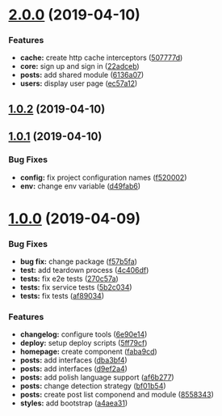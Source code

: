 <a name="2.0.0"></a>
# [2.0.0](https://github.com/Jaason/test-facebook/compare/v1.0.2...v2.0.0) (2019-04-10)


### Features

* **cache:** create http cache interceptors ([507777d](https://github.com/Jaason/test-facebook/commit/507777d))
* **core:** sign up and sign in ([22adceb](https://github.com/Jaason/test-facebook/commit/22adceb))
* **posts:** add shared module ([6136a07](https://github.com/Jaason/test-facebook/commit/6136a07))
* **users:** display user page ([ec57a12](https://github.com/Jaason/test-facebook/commit/ec57a12))



<a name="1.0.2"></a>
## [1.0.2](https://github.com/Jaason/test-facebook/compare/v1.0.1...v1.0.2) (2019-04-10)



<a name="1.0.1"></a>
## [1.0.1](https://github.com/Jaason/test-facebook/compare/v1.0.0...v1.0.1) (2019-04-10)


### Bug Fixes

* **config:** fix project configuration names ([f520002](https://github.com/Jaason/test-facebook/commit/f520002))
* **env:** change env variable ([d49fab6](https://github.com/Jaason/test-facebook/commit/d49fab6))



<a name="1.0.0"></a>
# [1.0.0](https://github.com/Jaason/test-facebook/compare/6e90e14...v1.0.0) (2019-04-09)


### Bug Fixes

* **bug fix:** change package ([f57b5fa](https://github.com/Jaason/test-facebook/commit/f57b5fa))
* **test:** add teardown process ([4c406df](https://github.com/Jaason/test-facebook/commit/4c406df))
* **tests:** fix e2e tests ([270c57a](https://github.com/Jaason/test-facebook/commit/270c57a))
* **tests:** fix service tests ([5b2c034](https://github.com/Jaason/test-facebook/commit/5b2c034))
* **tests:** fix tests ([af89034](https://github.com/Jaason/test-facebook/commit/af89034))


### Features

* **changelog:** configure tools ([6e90e14](https://github.com/Jaason/test-facebook/commit/6e90e14))
* **deploy:** setup deploy scripts ([5ff79cf](https://github.com/Jaason/test-facebook/commit/5ff79cf))
* **homepage:** create component ([faba9cd](https://github.com/Jaason/test-facebook/commit/faba9cd))
* **posts:** add interfaces ([dba3bf4](https://github.com/Jaason/test-facebook/commit/dba3bf4))
* **posts:** add interfaces ([d9ef2a4](https://github.com/Jaason/test-facebook/commit/d9ef2a4))
* **posts:** add polish language support ([af6b277](https://github.com/Jaason/test-facebook/commit/af6b277))
* **posts:** change detection strategy ([bf01b54](https://github.com/Jaason/test-facebook/commit/bf01b54))
* **posts:** create post list componend and module ([8558343](https://github.com/Jaason/test-facebook/commit/8558343))
* **styles:** add bootstrap ([a4aea31](https://github.com/Jaason/test-facebook/commit/a4aea31))



